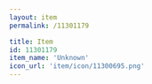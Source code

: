 ```yaml
---
layout: item
permalink: /11301179

title: Item
id: 11301179
item_name: 'Unknown'
icon_url: 'item/icon/11300695.png'
---
```

